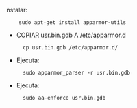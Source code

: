 nstalar:

		sudo apt-get install apparmor-utils

- COPIAR usr.bin.gdb A /etc/apparmor.d

		cp usr.bin.gdb /etc/apparmor.d/

- Ejecuta:

		sudo apparmor_parser -r usr.bin.gdb

- Ejecuta: 

		sudo aa-enforce usr.bin.gdb

